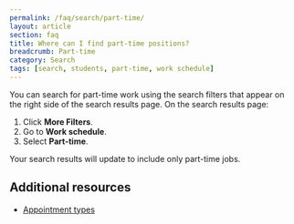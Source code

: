 ```yaml
---
permalink: /faq/search/part-time/
layout: article
section: faq
title: Where can I find part-time positions?
breadcrumb: Part-time
category: Search
tags: [search, students, part-time, work schedule]
---
```


You can search for part-time work using the search filters that appear on the right side of the search results page.
On the search results page:

1.	Click **More Filters**.
2.	Go to **Work schedule**.
3.	Select **Part-time**.  

Your search results will update to include only part-time jobs.

## Additional resources

* [Appointment types](../../../working-in-government/pay-and-leave/appointment-types/)
